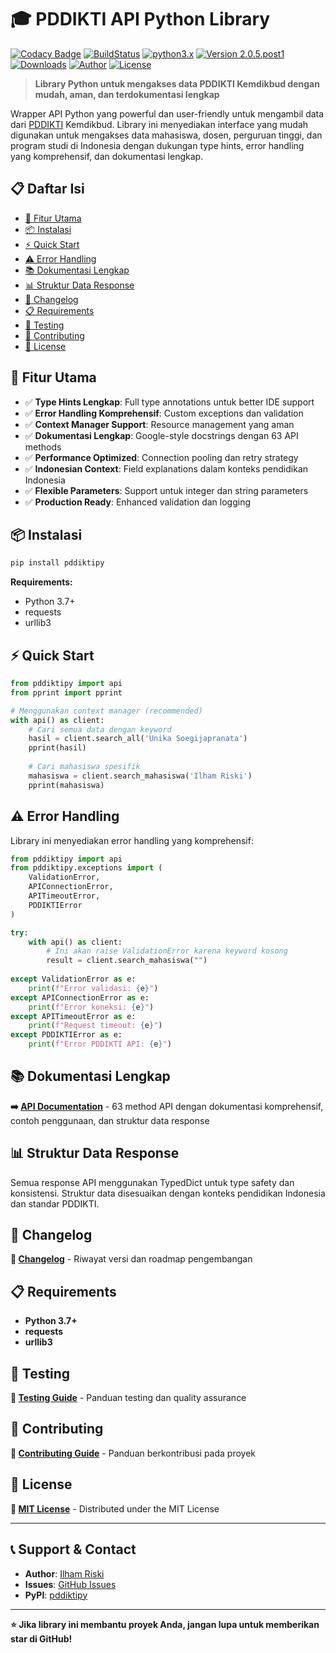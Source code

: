 # 🎓 PDDIKTI API Python Library

[![Codacy Badge](https://app.codacy.com/project/badge/Grade/39e00a8c8c1c4007a68d1ae3f53c03e7)](https://app.codacy.com/gh/IlhamriSKY/PDDIKTI-kemdikbud-API/dashboard?utm_source=gh&utm_medium=referral&utm_content=&utm_campaign=Badge_grade)
[![BuildStatus](https://api.travis-ci.com/IlhamriSKY/PDDIKTI-kemdikbud-API.svg?branch=main)](https://app.travis-ci.com/IlhamriSKY/PDDIKTI-kemdikbud-API)
[![python3.x](https://img.shields.io/badge/3.12.1-blue.svg?&logo=python&label=Python)](https://www.python.org/downloads/release/python-3121/)
[![Version 2.0.5.post1](https://img.shields.io/pypi/v/pddiktipy?logo=Python&logoColor=white&label=PyPI&color=c125ff)](https://pypi.org/project/pddiktipy/2.0.5.post1/)
[![Downloads](https://img.shields.io/pepy/dt/pddiktipy?logo=PyPI&logoColor=white&label=Downloads&color=c125ff)](https://www.pepy.tech/projects/pddiktipy)
[![Author](https://img.shields.io/badge/Author-Ilham%20Riski-blue.svg?style=flat)](https://github.com/IlhamriSKY)
[![License](https://img.shields.io/badge/License-MIT-green.svg)](https://github.com/IlhamriSKY/PDDIKTI-kemdikbud-API/blob/master/LICENSE)

> **Library Python untuk mengakses data PDDIKTI Kemdikbud dengan mudah, aman, dan terdokumentasi lengkap**

Wrapper API Python yang powerful dan user-friendly untuk mengambil data dari [PDDIKTI](https://pddikti.kemdikbud.go.id/) Kemdikbud. Library ini menyediakan interface yang mudah digunakan untuk mengakses data mahasiswa, dosen, perguruan tinggi, dan program studi di Indonesia dengan dukungan type hints, error handling yang komprehensif, dan dokumentasi lengkap.

## 📋 Daftar Isi

- [🚀 Fitur Utama](#-fitur-utama)
- [📦 Instalasi](#-instalasi)
- [⚡ Quick Start](#-quick-start)
- [⚠️ Error Handling](#️-error-handling)
- [📚 Dokumentasi Lengkap](#-dokumentasi-lengkap)
- [📊 Struktur Data Response](#-struktur-data-response)
- [📝 Changelog](#-changelog)
- [📋 Requirements](#-requirements)
- [🧪 Testing](#-testing)
- [🤝 Contributing](#-contributing)
- [📄 License](#-license)

## 🚀 Fitur Utama

- ✅ **Type Hints Lengkap**: Full type annotations untuk better IDE support
- ✅ **Error Handling Komprehensif**: Custom exceptions dan validation
- ✅ **Context Manager Support**: Resource management yang aman
- ✅ **Dokumentasi Lengkap**: Google-style docstrings dengan 63 API methods
- ✅ **Performance Optimized**: Connection pooling dan retry strategy
- ✅ **Indonesian Context**: Field explanations dalam konteks pendidikan Indonesia
- ✅ **Flexible Parameters**: Support untuk integer dan string parameters
- ✅ **Production Ready**: Enhanced validation dan logging

## 📦 Instalasi

```bash
pip install pddiktipy
```

**Requirements:**
- Python 3.7+
- requests
- urllib3

## ⚡ Quick Start

```python
from pddiktipy import api
from pprint import pprint

# Menggunakan context manager (recommended)
with api() as client:
    # Cari semua data dengan keyword
    hasil = client.search_all('Unika Soegijapranata')
    pprint(hasil)
    
    # Cari mahasiswa spesifik
    mahasiswa = client.search_mahasiswa('Ilham Riski')
    pprint(mahasiswa)
```

## ⚠️ Error Handling

Library ini menyediakan error handling yang komprehensif:

```python
from pddiktipy import api
from pddiktipy.exceptions import (
    ValidationError, 
    APIConnectionError, 
    APITimeoutError,
    PDDIKTIError
)

try:
    with api() as client:
        # Ini akan raise ValidationError karena keyword kosong
        result = client.search_mahasiswa("")
        
except ValidationError as e:
    print(f"Error validasi: {e}")
except APIConnectionError as e:
    print(f"Error koneksi: {e}")
except APITimeoutError as e:
    print(f"Request timeout: {e}")
except PDDIKTIError as e:
    print(f"Error PDDIKTI API: {e}")
```

## 📚 Dokumentasi Lengkap

**➡️ [API Documentation](documentation/API_DOCUMENTATION.md)** - 63 method API dengan dokumentasi komprehensif, contoh penggunaan, dan struktur data response

## 📊 Struktur Data Response

Semua response API menggunakan TypedDict untuk type safety dan konsistensi. Struktur data disesuaikan dengan konteks pendidikan Indonesia dan standar PDDIKTI.

## 📝 Changelog

**📝 [Changelog](documentation/CHANGELOG.md)** - Riwayat versi dan roadmap pengembangan

## 📋 Requirements

- **Python 3.7+**
- **requests**
- **urllib3**

## 🧪 Testing

**🧪 [Testing Guide](documentation/TESTING.md)** - Panduan testing dan quality assurance

## 🤝 Contributing

**🤝 [Contributing Guide](documentation/CONTRIBUTING.md)** - Panduan berkontribusi pada proyek

## 📄 License

**📄 [MIT License](LICENSE)** - Distributed under the MIT License

---

## 📞 Support & Contact

- **Author**: [Ilham Riski](https://github.com/IlhamriSKY)
- **Issues**: [GitHub Issues](https://github.com/IlhamriSKY/PDDIKTI-kemdikbud-API/issues)
- **PyPI**: [pddiktipy](https://pypi.org/project/pddiktipy/)

---

**⭐ Jika library ini membantu proyek Anda, jangan lupa untuk memberikan star di GitHub!**

